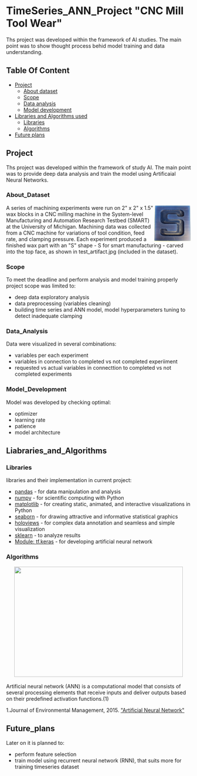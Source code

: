 # TimeSeries_ANN_Project "CNC Mill Tool Wear"

Ths project was developed within the framework of AI studies. The main point was to show thought process behid model training and data understanding.



## Table Of Content
- [Project](#Project)
    - [About dataset](#About_Dataset)
    - [Scope](#Scope)
    - [Data analysis](#Data_Analysis)
    - [Model development](#Model_Development)
- [Libraries and Algorithms used](#Liabraries_and_Algorithms)
    - [Libraries](#Libraries)
    - [Algorithms](#Algorithms)
- [Future plans](#Future_plans)

## Project

Ths project was developed within the framework of study AI. The main point was to provide deep data analysis and train the model using Artificaial Neural Networks.

### About_Dataset


<img align="right" width="100" height="100" src="https://github.com/MarinaPak108/AI_TimeSeries_ANN_Project_CNC/blob/main/test_artifact.jpg">
A series of machining experiments were run on 2" x 2" x 1.5" wax blocks in a CNC milling machine in the System-level Manufacturing and Automation Research Testbed (SMART) at the University of Michigan. Machining data was collected from a CNC machine for variations of tool condition, feed rate, and clamping pressure. Each experiment produced a finished wax part with an "S" shape - S for smart manufacturing - carved into the top face, as shown in test_artifact.jpg (included in the dataset).



### Scope

To meet the deadline and perform analysis and model training properly project scope was limited to:

*   deep data exploratory analysis
*   data preprocessing (variables cleaning)
*   building time series  and ANN model, model hyperparameters tuning to detect inadequate clamping

### Data_Analysis

Data were visualized in several combinations:

*   variables per each experiment
*   variables in connection to completed vs not completed experiiment
*   requested vs actual variables in connecttion to completed vs not completed experiments

### Model_Development

Model was developed by checking optimal:

*   optimizer
*   learning rate
*   patience
*   model architecture

## Liabraries_and_Algorithms
### Libraries
libraries and their implementation in current project:

*   [pandas](https://pandas.pydata.org/) - for data manipulation and analysis
*   [numpy](https://numpy.org/) - for scientific computing with Python
*   [matplotlib](https://matplotlib.org/) - for creating static, animated, and interactive visualizations in Python
*   [seaborn](https://seaborn.pydata.org/) - for drawing attractive and informative statistical graphics
*   [holoviews](https://holoviews.org/) - for complex data annotation and seamless and simple visualization
*   [sklearn](https://scikit-learn.org/stable/) - to analyze results
*   [Module: tf.keras](https://www.tensorflow.org/api_docs/python/tf/keras) - for developing artificial neural network

### Algorithms

<p align="center">
  <img width="460" height="300" src="https://ars.els-cdn.com/content/image/3-s2.0-B0122274105008371-gr1.gif">
</p>

Artificial neural network (ANN) is a computational model that consists of several processing elements that receive inputs and deliver outputs based on their predefined activation functions.(1)

1.Journal of Environmental Management, 2015. ["Artificial Neural Network"](https://www.sciencedirect.com/topics/earth-and-planetary-sciences/artificial-neural-network)

## Future_plans

Later on it is planned to:
*   perform feature selection 
*   train model using recurrent neural network (RNN), that suits more for training timeseries dataset
